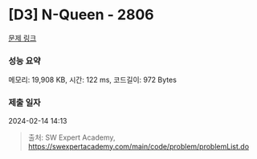 # [D3] N-Queen - 2806 

[문제 링크](https://swexpertacademy.com/main/code/problem/problemDetail.do?contestProbId=AV7GKs06AU0DFAXB) 

### 성능 요약

메모리: 19,908 KB, 시간: 122 ms, 코드길이: 972 Bytes

### 제출 일자

2024-02-14 14:13



> 출처: SW Expert Academy, https://swexpertacademy.com/main/code/problem/problemList.do